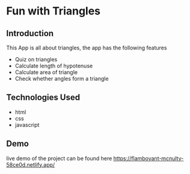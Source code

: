 # Fun with Triangles

## Introduction

This App is all about triangles, the app has the following features

- Quiz on triangles
- Calculate length of hypotenuse
- Calculate area of triangle
- Check whether angles form a triangle

## Technologies Used

- html
- css
- javascript

## Demo

live demo of the project can be found here https://flamboyant-mcnulty-58ce0d.netlify.app/
